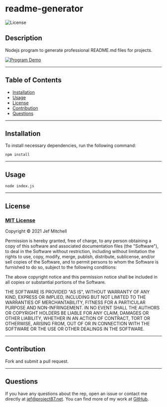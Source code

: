 # **readme-generator**
  
  ![License](https://img.shields.io/badge/license-MIT-blue)

  
  ## **Description**
  
  Nodejs program to generate professional README.md files for projects.

  [![Program Demo](https://res.cloudinary.com/marcomontalbano/image/upload/v1629669449/video_to_markdown/images/google-drive--15hBXekD-0jLKVzv-QFiWqb8At1dr5IxA-c05b58ac6eb4c4700831b2b3070cd403.jpg)](https://drive.google.com/file/d/15hBXekD-0jLKVzv-QFiWqb8At1dr5IxA/view "Program Demo")

  ---
  
  ## **Table of Contents**
  
  - [Installation](#installation)
  - [Usage](#usage)
  - [License](#license)
  - [Contribution](#contribution)
  - [Questions](#questions)
  
  ---
  
  ## **Installation**
  
  To install necessary dependencies, run the following command: 
  
  	npm install
  
  ---
  
  ## **Usage**
  
  	node index.js
  
  ---
  
  ## **License**
  
  ### [MIT License](https://spdx.org/licenses/MIT.html)

  Copyright &copy; 2021 Jef Mitchell

Permission is hereby granted, free of charge, to any person obtaining a copy of this software and associated documentation files (the "Software"), to deal in the Software without restriction, including without limitation the rights to use, copy, modify, merge, publish, distribute, sublicense, and/or sell copies of the Software, and to permit persons to whom the Software is furnished to do so, subject to the following conditions:

The above copyright notice and this permission notice shall be included in all copies or substantial portions of the Software.

THE SOFTWARE IS PROVIDED "AS IS", WITHOUT WARRANTY OF ANY KIND, EXPRESS OR IMPLIED, INCLUDING BUT NOT LIMITED TO THE WARRANTIES OF MERCHANTABILITY, FITNESS FOR A PARTICULAR PURPOSE AND NON-INFRINGEMENT. IN NO EVENT SHALL THE AUTHORS OR COPYRIGHT HOLDERS BE LIABLE FOR ANY CLAIM, DAMAGES OR OTHER LIABILITY, WHETHER IN AN ACTION OF CONTRACT, TORT OR OTHERWISE, ARISING FROM, OUT OF OR IN CONNECTION WITH THE SOFTWARE OR THE USE OR OTHER DEALINGS IN THE SOFTWARE.
  
  ---

  ## **Contribution**

  Fork and submit a pull request.

  ---
  
  ## **Questions**
  
  If you have any questions about the rep, open an issue or contact me directly at [jef@project87.net](mailto:jef@project87.net). You can find more of my work at [GitHub](https://github.com/OneFJef).
  